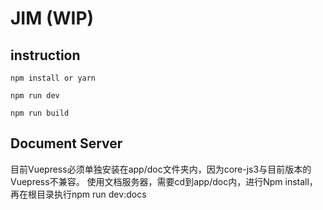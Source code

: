 # JIM (WIP)


## instruction

```
npm install or yarn

npm run dev

npm run build

```

## Document Server
目前Vuepress必须单独安装在app/doc文件夹内，因为core-js3与目前版本的Vuepress不兼容。
使用文档服务器，需要cd到app/doc内，进行Npm install，再在根目录执行npm run dev:docs

